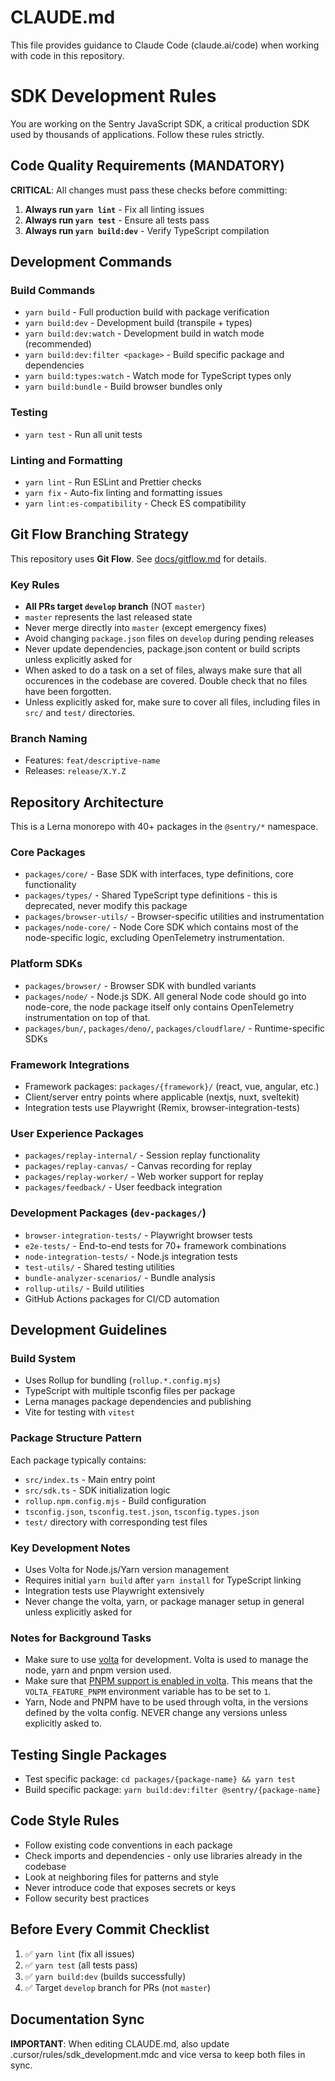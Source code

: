 # CLAUDE.md

This file provides guidance to Claude Code (claude.ai/code) when working with code in this repository.

# SDK Development Rules

You are working on the Sentry JavaScript SDK, a critical production SDK used by thousands of applications. Follow these rules strictly.

## Code Quality Requirements (MANDATORY)

**CRITICAL**: All changes must pass these checks before committing:

1. **Always run `yarn lint`** - Fix all linting issues
2. **Always run `yarn test`** - Ensure all tests pass
3. **Always run `yarn build:dev`** - Verify TypeScript compilation

## Development Commands

### Build Commands
- `yarn build` - Full production build with package verification
- `yarn build:dev` - Development build (transpile + types)
- `yarn build:dev:watch` - Development build in watch mode (recommended)
- `yarn build:dev:filter <package>` - Build specific package and dependencies
- `yarn build:types:watch` - Watch mode for TypeScript types only
- `yarn build:bundle` - Build browser bundles only

### Testing
- `yarn test` - Run all unit tests

### Linting and Formatting
- `yarn lint` - Run ESLint and Prettier checks
- `yarn fix` - Auto-fix linting and formatting issues
- `yarn lint:es-compatibility` - Check ES compatibility

## Git Flow Branching Strategy

This repository uses **Git Flow**. See [docs/gitflow.md](docs/gitflow.md) for details.

### Key Rules
- **All PRs target `develop` branch** (NOT `master`)
- `master` represents the last released state
- Never merge directly into `master` (except emergency fixes)
- Avoid changing `package.json` files on `develop` during pending releases
- Never update dependencies, package.json content or build scripts unless explicitly asked for
- When asked to do a task on a set of files, always make sure that all occurences in the codebase are covered. Double check that no files have been forgotten.
- Unless explicitly asked for, make sure to cover all files, including files in `src/` and `test/` directories.

### Branch Naming
- Features: `feat/descriptive-name`
- Releases: `release/X.Y.Z`

## Repository Architecture

This is a Lerna monorepo with 40+ packages in the `@sentry/*` namespace.

### Core Packages
- `packages/core/` - Base SDK with interfaces, type definitions, core functionality
- `packages/types/` - Shared TypeScript type definitions - this is deprecated, never modify this package
- `packages/browser-utils/` - Browser-specific utilities and instrumentation
- `packages/node-core/` - Node Core SDK which contains most of the node-specific logic, excluding OpenTelemetry instrumentation.

### Platform SDKs
- `packages/browser/` - Browser SDK with bundled variants
- `packages/node/` - Node.js SDK. All general Node code should go into node-core, the node package itself only contains OpenTelemetry instrumentation on top of that.
- `packages/bun/`, `packages/deno/`, `packages/cloudflare/` - Runtime-specific SDKs

### Framework Integrations
- Framework packages: `packages/{framework}/` (react, vue, angular, etc.)
- Client/server entry points where applicable (nextjs, nuxt, sveltekit)
- Integration tests use Playwright (Remix, browser-integration-tests)

### User Experience Packages
- `packages/replay-internal/` - Session replay functionality
- `packages/replay-canvas/` - Canvas recording for replay
- `packages/replay-worker/` - Web worker support for replay
- `packages/feedback/` - User feedback integration

### Development Packages (`dev-packages/`)
- `browser-integration-tests/` - Playwright browser tests
- `e2e-tests/` - End-to-end tests for 70+ framework combinations
- `node-integration-tests/` - Node.js integration tests
- `test-utils/` - Shared testing utilities
- `bundle-analyzer-scenarios/` - Bundle analysis
- `rollup-utils/` - Build utilities
- GitHub Actions packages for CI/CD automation

## Development Guidelines

### Build System
- Uses Rollup for bundling (`rollup.*.config.mjs`)
- TypeScript with multiple tsconfig files per package
- Lerna manages package dependencies and publishing
- Vite for testing with `vitest`

### Package Structure Pattern
Each package typically contains:
- `src/index.ts` - Main entry point
- `src/sdk.ts` - SDK initialization logic
- `rollup.npm.config.mjs` - Build configuration
- `tsconfig.json`, `tsconfig.test.json`, `tsconfig.types.json`
- `test/` directory with corresponding test files

### Key Development Notes
- Uses Volta for Node.js/Yarn version management
- Requires initial `yarn build` after `yarn install` for TypeScript linking
- Integration tests use Playwright extensively
- Never change the volta, yarn, or package manager setup in general unless explicitly asked for

### Notes for Background Tasks
- Make sure to use [volta](https://volta.sh/) for development. Volta is used to manage the node, yarn and pnpm version used.
- Make sure that [PNPM support is enabled in volta](https://docs.volta.sh/advanced/pnpm). This means that the `VOLTA_FEATURE_PNPM` environment variable has to be set to `1`.
- Yarn, Node and PNPM have to be used through volta, in the versions defined by the volta config. NEVER change any versions unless explicitly asked to.

## Testing Single Packages
- Test specific package: `cd packages/{package-name} && yarn test`
- Build specific package: `yarn build:dev:filter @sentry/{package-name}`

## Code Style Rules
- Follow existing code conventions in each package
- Check imports and dependencies - only use libraries already in the codebase
- Look at neighboring files for patterns and style
- Never introduce code that exposes secrets or keys
- Follow security best practices

## Before Every Commit Checklist
1. ✅ `yarn lint` (fix all issues)
2. ✅ `yarn test` (all tests pass)
3. ✅ `yarn build:dev` (builds successfully)
4. ✅ Target `develop` branch for PRs (not `master`)

## Documentation Sync
**IMPORTANT**: When editing CLAUDE.md, also update .cursor/rules/sdk_development.mdc and vice versa to keep both files in sync.
